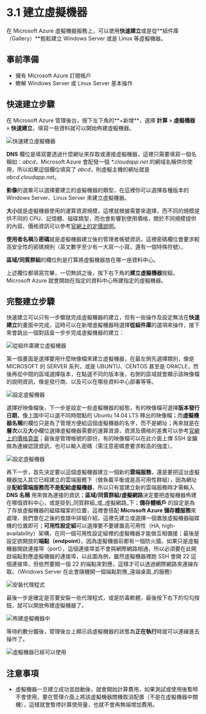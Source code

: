 # 3.1 建立虛擬機器

在 Microsoft Azure 虛擬機器服務上，可以使用**快速建立**或是從**組件庫（Gallery）**輕鬆建立 Windows Server 或是 Linux 等虛擬機器。

## 事前準備
* 擁有 Microsoft Azure 訂閱帳戶
* 瞭解 Windows Server 或 Linux Server 基本操作

## 快速建立步驟

在 Microsoft Azure 管理後台，按下左下角的**+新增**，選擇 **計算** » **虛擬機器** » **快速建立**，填寫一些資料就可以開始佈建虛擬機器。

![快速建立虛擬機器](https://skgitbook.blob.core.windows.net/azurerecipestw/3-1-1-quick-create-vm-winsrv.png)

**DNS** 欄位是填寫要透過什麼網址來存取或連接虛擬機器，這裡只需要填寫一個名稱如：_abcd_，Microsoft Azure 會配發一個 _\*.cloudapp.net_ 的網域名稱供你使用，所以如果這個欄位填寫了 _abcd_，則虛擬主機的網址就是 _abcd.cloudapp.net_。

**影像**的選單可以選擇要建立的虛擬機器的類型，在這裡你可以選擇各種版本的 Windows Server、Linux Server 來建立虛擬機器。

**大小**就是虛擬機器使用的運算資源規模，這裡就根據需要來選擇，而不同的規模提供不同的 CPU、記憶體、磁碟類型，而也會影響到使用價格，關於不同規模提供的內容、價格資訊可以參考[官網上的定價說明](http://azure.microsoft.com/zh-tw/pricing/details/virtual-machines/)。

**使用者名稱**及**密碼**就是虛擬機器建立後的管理者帳號資訊，這裡密碼欄位會要求較高安全性的密碼規則（英文數字至少有一大寫一小寫，還有一個特殊符號）。

**區域/同質群組**的欄位則是打算將虛擬機器放在哪一座資料中心。

上述欄位都填寫完畢，一切無誤之後，按下右下角的**建立虛擬機器**按鈕，Microsoft Azure 就會開始在指定的資料中心佈建指定的虛擬機器。

## 完整建立步驟

快速建立可以只有一步驟就完成虛擬機器的建立，但有一些操作及設定無法在**快速建立**的畫面中完成，這時可以在新增虛擬機器時選擇**從組件庫**的選項來操作，接下來會跳出一個對話盒一步步完成虛擬機器的建立：

![從組件庫建立虛擬機器](https://skgitbook.blob.core.windows.net/azurerecipestw/3-1-2-create-vm-from-gallery.png)

第一個畫面是選擇要用什麼映像檔來建立虛擬機器，在最左側先選擇類別，像是 MICROSOFT 的 SERVER 系列，或是 UBUNTU、CENTOS 甚至是 ORACLE，然後再從中間的區域選擇版本，在點選不同的版本後，右側的區域就會顯示該映像檔的說明資訊，像是發行商、以及可以在哪些資料中心部署等等。

![設定虛擬機器](https://skgitbook.blob.core.windows.net/azurerecipestw/3-1-3-config-name-scale-credentials.png)

選擇好映像檔後，下一步是設定一些虛擬機器的組態，有的映像檔可選擇**版本發行日期**，像上圖中可以選不同時間點的 Ubuntu 14.04 LTS 釋出的映像檔；而**虛擬機器名稱**的欄位只是為了管理方便給這個虛擬機器的名字，而不是網址；再來就是在**層次**以及**大小**欄位選擇虛擬機器需要的運算資源，資源及價格的差異可以參考[官網上的價格頁面](http://azure.microsoft.com/zh-tw/pricing/details/virtual-machines/)；最後是管理帳號的部份，有的映像檔可以在此介面上傳 SSH 金鑰做為連線認證資訊，也可以輸入密碼（需注意密碼會要求較高的強度）。

![設定虛擬機器](https://skgitbook.blob.core.windows.net/azurerecipestw/3-1-4-config-domain-location-storage.png)

再下一步，首先決定要以這個虛擬機器建立一個新的**雲端服務**，還是要把這台虛擬機器加入其它已經建立的雲端服務下（做負載平衡或是高可用性群組），因為網址是**配給雲端服務而不是配給虛擬機器**，所以只有當建立新的雲端服務時才需輸入 **DNS 名稱** 用來做為連接的資訊；**區域/同質群組/虛擬網路**決定要把虛擬機器佈建在哪個資料中心，或是掛到_同質群組_或_虛擬網路_下；**儲存體帳戶** 的設定是為了存放虛擬機器的磁碟檔案的位置，這裡會搭配 **Microsoft Azure 儲存體服務**來處理，我們會在之後的食譜中詳細介紹，這裡先建立或選擇一個置放虛擬機器磁碟機的位置即可；**可用性設定組**可以選擇要不要建置高可用性（HA, high-availability）架構，在同一個可用性設定組裡的虛擬機器才能做互相備援；最後是設定欲開放的**端點（endpoint）**，因為虛擬機器前都有一個防火牆，如果只是虛擬機器開啟連接埠（port），這個連接埠並不會與網際網路相通，所以必須要在此開啟端點對應虛擬機器的連接埠，以此圖為例，雖然虛擬機器裡跑 SSH 會開 22 這個連接埠，但依然要開一個 22 的端點來對應，這樣才可以透過網際網路來連線存取。（Windows Server 在此會隨機開一個端點對應_遠端桌面_的服務）

![安裝代理程式](https://skgitbook.blob.core.windows.net/azurerecipestw/3-1-5-install-agent.png)

最後一步是確定是否要安裝一些代理程式，或是防毒軟體，最後按下右下的勾勾按鈕，就可以開放佈建虛擬機器了。

![佈建虛擬機器中](https://skgitbook.blob.core.windows.net/azurerecipestw/3-1-6-deploying-vm.png)

等待約數分鐘後，管理後台上顯示該虛擬機器的狀態為**正在執行**時就可以連線進去操作了。

![虛擬機器已經可以使用](https://skgitbook.blob.core.windows.net/azurerecipestw/3-1-7-vm-is-running.png)


## 注意事項
* 虛擬機器一旦建立成功並啟動後，就會開始計算費用，如果測試或使用後暫時不會使用，要在管理介面上將該虛擬機器關機取消配置（不是在虛擬機器中關機），這樣就會暫停計算使用量，也就不會再無端增加費用。
